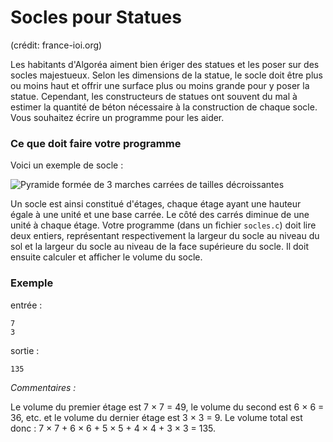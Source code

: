 # Socles pour Statues
(crédit: france-ioi.org)

Les habitants d'Algoréa aiment bien ériger des statues et les poser sur des socles majestueux. Selon les dimensions de la statue, le socle doit être plus ou moins haut et offrir une surface plus ou moins grande pour y poser la statue. Cependant, les constructeurs de statues ont souvent du mal à estimer la quantité de béton nécessaire à la construction de chaque socle. Vous souhaitez écrire un programme pour les aider.

### Ce que doit faire votre programme

Voici un exemple de socle :

![Pyramide formée de 3 marches carrées de tailles décroissantes](http://data.france-ioi.org/Task/cd03d2d9846da4acceaa4e13e1e19084/schema.png)

Un socle est ainsi constitué d'étages, chaque étage ayant une hauteur égale à une unité et une base carrée. Le côté des carrés diminue de une unité à chaque étage.
Votre programme (dans un fichier `socles.c`) doit lire deux entiers, représentant respectivement la largeur du socle au niveau du sol et la largeur du socle au niveau de la face supérieure du socle. Il doit ensuite calculer et afficher le volume du socle.

### Exemple

entrée :
```
7
3
```

sortie :
```
135
```

*Commentaires :*

Le volume du premier étage est 7 × 7 = 49, le volume du second est 6 × 6 = 36, etc. et le volume du dernier étage est 3 × 3 = 9. Le volume total est donc : 7 × 7 + 6 × 6 + 5 × 5 + 4 × 4 + 3 × 3 = 135.
